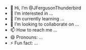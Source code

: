 - 👋 Hi, I’m @JFergusonThunderbird
- 👀 I’m interested in ...
- 🌱 I’m currently learning ...
- 💞️ I’m looking to collaborate on ...
- 📫 How to reach me ...
- 😄 Pronouns: ...
- ⚡ Fun fact: ...

<!---
JFergusonThunderbird/JFergusonThunderbird is a ✨ special ✨ repository because its `README.md` (this file) appears on your GitHub profile.
You can click the Preview link to take a look at your changes.
--->
